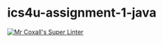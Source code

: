 # ics4u-assignment-1-java
[![Mr Coxall's Super Linter](https://github.com/sydneykuhn/ics4u-assignment-1-java/workflows/Mr%20Coxall's%20Super%20Linter/badge.svg)](https://github.com/sydneykuhn/ics4u-assignment-1-java/actions/)
